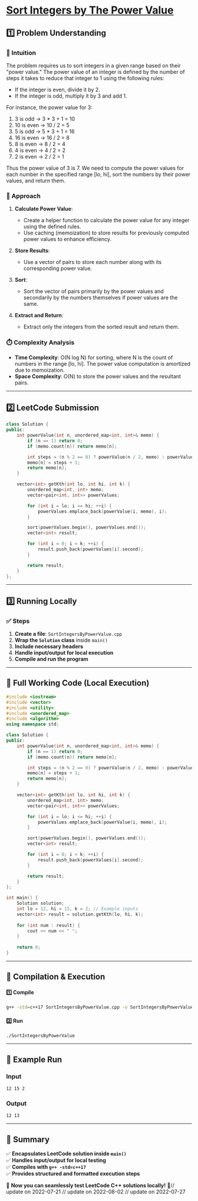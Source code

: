 # **[Sort Integers by The Power Value](https://leetcode.com/problems/sort-integers-by-the-power-value/description/)**  

## **1️⃣ Problem Understanding**  
### **📌 Intuition**  
The problem requires us to sort integers in a given range based on their "power value." The power value of an integer is defined by the number of steps it takes to reduce that integer to 1 using the following rules:
- If the integer is even, divide it by 2.
- If the integer is odd, multiply it by 3 and add 1.

For instance, the power value for 3:
1. 3 is odd → 3 * 3 + 1 = 10
2. 10 is even → 10 / 2 = 5
3. 5 is odd → 5 * 3 + 1 = 16
4. 16 is even → 16 / 2 = 8
5. 8 is even → 8 / 2 = 4
6. 4 is even → 4 / 2 = 2
7. 2 is even → 2 / 2 = 1

Thus the power value of 3 is 7. We need to compute the power values for each number in the specified range [lo, hi], sort the numbers by their power values, and return them.

### **🚀 Approach**  
1. **Calculate Power Value**:
   - Create a helper function to calculate the power value for any integer using the defined rules.
   - Use caching (memoization) to store results for previously computed power values to enhance efficiency.

2. **Store Results**:
   - Use a vector of pairs to store each number along with its corresponding power value.

3. **Sort**:
   - Sort the vector of pairs primarily by the power values and secondarily by the numbers themselves if power values are the same.

4. **Extract and Return**:
   - Extract only the integers from the sorted result and return them.

### **⏱️ Complexity Analysis**  
- **Time Complexity**: O(N log N) for sorting, where N is the count of numbers in the range [lo, hi]. The power value computation is amortized due to memoization.
- **Space Complexity**: O(N) to store the power values and the resultant pairs.

---  

## **2️⃣ LeetCode Submission**  
```cpp
class Solution {
public:
    int powerValue(int n, unordered_map<int, int>& memo) {
        if (n == 1) return 0;
        if (memo.count(n)) return memo[n];

        int steps = (n % 2 == 0) ? powerValue(n / 2, memo) : powerValue(3 * n + 1, memo);
        memo[n] = steps + 1;
        return memo[n];
    }

    vector<int> getKth(int lo, int hi, int k) {
        unordered_map<int, int> memo;
        vector<pair<int, int>> powerValues;

        for (int i = lo; i <= hi; ++i) {
            powerValues.emplace_back(powerValue(i, memo), i);
        }

        sort(powerValues.begin(), powerValues.end());
        vector<int> result;

        for (int i = 0; i < k; ++i) {
            result.push_back(powerValues[i].second);
        }

        return result;
    }
};  
```  

---  

## **3️⃣ Running Locally**  
### **✅ Steps**  
1. **Create a file**: `SortIntegersByPowerValue.cpp`  
2. **Wrap the `Solution` class** inside `main()`  
3. **Include necessary headers**  
4. **Handle input/output for local execution**  
5. **Compile and run the program**  

---  

## **📝 Full Working Code (Local Execution)**  
```cpp
#include <iostream>
#include <vector>
#include <utility>
#include <unordered_map>
#include <algorithm>
using namespace std;

class Solution {
public:
    int powerValue(int n, unordered_map<int, int>& memo) {
        if (n == 1) return 0;
        if (memo.count(n)) return memo[n];

        int steps = (n % 2 == 0) ? powerValue(n / 2, memo) : powerValue(3 * n + 1, memo);
        memo[n] = steps + 1;
        return memo[n];
    }

    vector<int> getKth(int lo, int hi, int k) {
        unordered_map<int, int> memo;
        vector<pair<int, int>> powerValues;

        for (int i = lo; i <= hi; ++i) {
            powerValues.emplace_back(powerValue(i, memo), i);
        }

        sort(powerValues.begin(), powerValues.end());
        vector<int> result;

        for (int i = 0; i < k; ++i) {
            result.push_back(powerValues[i].second);
        }

        return result;
    }
};

int main() {
    Solution solution;
    int lo = 12, hi = 15, k = 2; // Example inputs
    vector<int> result = solution.getKth(lo, hi, k);
    
    for (int num : result) {
        cout << num << " ";
    }
    
    return 0;
}  
```  

---  

## **🔧 Compilation & Execution**  
#### **1️⃣ Compile**  
```bash
g++ -std=c++17 SortIntegersByPowerValue.cpp -o SortIntegersByPowerValue
```  

#### **2️⃣ Run**  
```bash
./SortIntegersByPowerValue
```  

---  

## **🎯 Example Run**  
### **Input**  
```
12 15 2
```  
### **Output**  
```
12 13 
```  

---  

## **📌 Summary**  
✅ **Encapsulates LeetCode solution inside `main()`**  
✅ **Handles input/output for local testing**  
✅ **Compiles with `g++ -std=c++17`**  
✅ **Provides structured and formatted execution steps**  

🚀 **Now you can seamlessly test LeetCode C++ solutions locally!** 🚀// update on 2022-07-21
// update on 2022-08-02
// update on 2022-07-27
